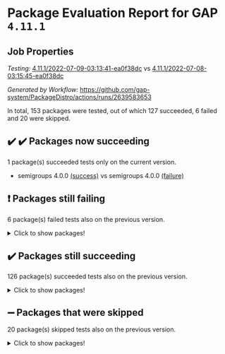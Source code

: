 # Package Evaluation Report for GAP `4.11.1`

## Job Properties

*Testing:* [4.11.1/2022-07-09-03:13:41-ea0f38dc](https://github.com/gap-system/PackageDistro/blob/data/reports/4.11.1/2022-07-09-03:13:41-ea0f38dc) vs [4.11.1/2022-07-08-03:15:45-ea0f38dc](https://github.com/gap-system/PackageDistro/blob/data/reports/4.11.1/2022-07-08-03:15:45-ea0f38dc)

*Generated by Workflow:* https://github.com/gap-system/PackageDistro/actions/runs/2639583653

In total, 153 packages were tested, out of which 127 succeeded, 6 failed and 20 were skipped.

## :heavy_check_mark: :heavy_check_mark: Packages now succeeding

1 package(s) succeeded tests only on the current version.
- semigroups 4.0.0 [(success)](https://github.com/gap-system/PackageDistro/runs/7260889767?check_suite_focus=true) vs semigroups 4.0.0 [(failure)](https://github.com/gap-system/PackageDistro/runs/7244862878?check_suite_focus=true)

## :exclamation: Packages still failing

6 package(s) failed tests also on the previous version.
<details><summary>Click to show packages!</summary>

- fining 1.4.1 [(failure)](https://github.com/gap-system/PackageDistro/runs/7260887401?check_suite_focus=true)
- francy 1.2.4 [(failure)](https://github.com/gap-system/PackageDistro/runs/7260887541?check_suite_focus=true)
- hap 1.44 [(failure)](https://github.com/gap-system/PackageDistro/runs/7260887830?check_suite_focus=true)
- normalizinterface 1.3.2 [(failure)](https://github.com/gap-system/PackageDistro/runs/7260888872?check_suite_focus=true)
- packagemanager 1.2 [(failure)](https://github.com/gap-system/PackageDistro/runs/7260888981?check_suite_focus=true)
- recog 1.3.2 [(failure)](https://github.com/gap-system/PackageDistro/runs/7260889514?check_suite_focus=true)
</details>

## :heavy_check_mark: Packages still succeeding

126 package(s) succeeded tests also on the previous version.
<details><summary>Click to show packages!</summary>

- ace 5.4 [(success)](https://github.com/gap-system/PackageDistro/runs/7260886192?check_suite_focus=true)
- aclib 1.3.2 [(success)](https://github.com/gap-system/PackageDistro/runs/7260886214?check_suite_focus=true)
- agt 0.2 [(success)](https://github.com/gap-system/PackageDistro/runs/7260886241?check_suite_focus=true)
- alnuth 3.2.1 [(success)](https://github.com/gap-system/PackageDistro/runs/7260886278?check_suite_focus=true)
- anupq 3.2.6 [(success)](https://github.com/gap-system/PackageDistro/runs/7260886305?check_suite_focus=true)
- atlasrep 2.1.2 [(success)](https://github.com/gap-system/PackageDistro/runs/7260886336?check_suite_focus=true)
- autodoc 2022.03.10 [(success)](https://github.com/gap-system/PackageDistro/runs/7260886376?check_suite_focus=true)
- automata 1.15 [(success)](https://github.com/gap-system/PackageDistro/runs/7260886409?check_suite_focus=true)
- automgrp 1.3.2 [(success)](https://github.com/gap-system/PackageDistro/runs/7260886432?check_suite_focus=true)
- autpgrp 1.10.2 [(success)](https://github.com/gap-system/PackageDistro/runs/7260886483?check_suite_focus=true)
- cap 2022.06-05 [(success)](https://github.com/gap-system/PackageDistro/runs/7260886520?check_suite_focus=true)
- caratinterface 2.3.3 [(success)](https://github.com/gap-system/PackageDistro/runs/7260886552?check_suite_focus=true)
- cddinterface 2020.06.24 [(success)](https://github.com/gap-system/PackageDistro/runs/7260886588?check_suite_focus=true)
- circle 1.6.5 [(success)](https://github.com/gap-system/PackageDistro/runs/7260886638?check_suite_focus=true)
- classicpres 1.22 [(success)](https://github.com/gap-system/PackageDistro/runs/7260886672?check_suite_focus=true)
- cohomolo 1.6.10 [(success)](https://github.com/gap-system/PackageDistro/runs/7260886711?check_suite_focus=true)
- congruence 1.2.4 [(success)](https://github.com/gap-system/PackageDistro/runs/7260886737?check_suite_focus=true)
- corelg 1.56 [(success)](https://github.com/gap-system/PackageDistro/runs/7260886759?check_suite_focus=true)
- crime 1.6 [(success)](https://github.com/gap-system/PackageDistro/runs/7260886796?check_suite_focus=true)
- crisp 1.4.5 [(success)](https://github.com/gap-system/PackageDistro/runs/7260886840?check_suite_focus=true)
- crypting 0.10 [(success)](https://github.com/gap-system/PackageDistro/runs/7260886876?check_suite_focus=true)
- cryst 4.1.24 [(success)](https://github.com/gap-system/PackageDistro/runs/7260886910?check_suite_focus=true)
- crystcat 1.1.9 [(success)](https://github.com/gap-system/PackageDistro/runs/7260886944?check_suite_focus=true)
- ctbllib 1.3.4 [(success)](https://github.com/gap-system/PackageDistro/runs/7260886977?check_suite_focus=true)
- cubefree 1.19 [(success)](https://github.com/gap-system/PackageDistro/runs/7260887013?check_suite_focus=true)
- curlinterface 2.2.2 [(success)](https://github.com/gap-system/PackageDistro/runs/7260887060?check_suite_focus=true)
- cvec 2.7.5 [(success)](https://github.com/gap-system/PackageDistro/runs/7260887110?check_suite_focus=true)
- datastructures 0.2.7 [(success)](https://github.com/gap-system/PackageDistro/runs/7260887133?check_suite_focus=true)
- deepthought 1.0.5 [(success)](https://github.com/gap-system/PackageDistro/runs/7260887155?check_suite_focus=true)
- design 1.7 [(success)](https://github.com/gap-system/PackageDistro/runs/7260887174?check_suite_focus=true)
- difsets 2.3.1 [(success)](https://github.com/gap-system/PackageDistro/runs/7260887192?check_suite_focus=true)
- digraphs 1.5.3 [(success)](https://github.com/gap-system/PackageDistro/runs/7260887219?check_suite_focus=true)
- edim 1.3.5 [(success)](https://github.com/gap-system/PackageDistro/runs/7260887254?check_suite_focus=true)
- example 4.3.1 [(success)](https://github.com/gap-system/PackageDistro/runs/7260887283?check_suite_focus=true)
- factint 1.6.3 [(success)](https://github.com/gap-system/PackageDistro/runs/7260887314?check_suite_focus=true)
- ferret 1.0.8 [(success)](https://github.com/gap-system/PackageDistro/runs/7260887349?check_suite_focus=true)
- fga 1.4.0 [(success)](https://github.com/gap-system/PackageDistro/runs/7260887374?check_suite_focus=true)
- float 1.0.3 [(success)](https://github.com/gap-system/PackageDistro/runs/7260887424?check_suite_focus=true)
- format 1.4.3 [(success)](https://github.com/gap-system/PackageDistro/runs/7260887456?check_suite_focus=true)
- forms 1.2.7 [(success)](https://github.com/gap-system/PackageDistro/runs/7260887483?check_suite_focus=true)
- fplsa 1.2.5 [(success)](https://github.com/gap-system/PackageDistro/runs/7260887505?check_suite_focus=true)
- fr 2.4.8 [(success)](https://github.com/gap-system/PackageDistro/runs/7260887525?check_suite_focus=true)
- fwtree 1.3 [(success)](https://github.com/gap-system/PackageDistro/runs/7260887557?check_suite_focus=true)
- gbnp 1.0.5 [(success)](https://github.com/gap-system/PackageDistro/runs/7260887572?check_suite_focus=true)
- generalizedmorphismsforcap 2022.05-01 [(success)](https://github.com/gap-system/PackageDistro/runs/7260887587?check_suite_focus=true)
- genss 1.6.6 [(success)](https://github.com/gap-system/PackageDistro/runs/7260887609?check_suite_focus=true)
- gradedringforhomalg 2022.06-01 [(success)](https://github.com/gap-system/PackageDistro/runs/7260887628?check_suite_focus=true)
- grape 4.8.5 [(success)](https://github.com/gap-system/PackageDistro/runs/7260887648?check_suite_focus=true)
- groupoids 1.69 [(success)](https://github.com/gap-system/PackageDistro/runs/7260887677?check_suite_focus=true)
- grpconst 2.6.2 [(success)](https://github.com/gap-system/PackageDistro/runs/7260887699?check_suite_focus=true)
- guarana 0.96.3 [(success)](https://github.com/gap-system/PackageDistro/runs/7260887741?check_suite_focus=true)
- guava 3.16 [(success)](https://github.com/gap-system/PackageDistro/runs/7260887793?check_suite_focus=true)
- hapcryst 0.1.14 [(success)](https://github.com/gap-system/PackageDistro/runs/7260887874?check_suite_focus=true)
- hecke 1.5.3 [(success)](https://github.com/gap-system/PackageDistro/runs/7260887908?check_suite_focus=true)
- help 3.5 [(success)](https://github.com/gap-system/PackageDistro/runs/7260887950?check_suite_focus=true)
- idrel 2.44 [(success)](https://github.com/gap-system/PackageDistro/runs/7260887996?check_suite_focus=true)
- images 1.3.1 [(success)](https://github.com/gap-system/PackageDistro/runs/7260888046?check_suite_focus=true)
- intpic 0.3.0 [(success)](https://github.com/gap-system/PackageDistro/runs/7260888071?check_suite_focus=true)
- io 4.7.2 [(success)](https://github.com/gap-system/PackageDistro/runs/7260888104?check_suite_focus=true)
- irredsol 1.4.3 [(success)](https://github.com/gap-system/PackageDistro/runs/7260888136?check_suite_focus=true)
- json 2.1.0 [(success)](https://github.com/gap-system/PackageDistro/runs/7260888161?check_suite_focus=true)
- jupyterkernel 1.4.1 [(success)](https://github.com/gap-system/PackageDistro/runs/7260888180?check_suite_focus=true)
- jupyterviz 1.5.1 [(success)](https://github.com/gap-system/PackageDistro/runs/7260888194?check_suite_focus=true)
- kan 1.34 [(success)](https://github.com/gap-system/PackageDistro/runs/7260888226?check_suite_focus=true)
- kbmag 1.5.9 [(success)](https://github.com/gap-system/PackageDistro/runs/7260888244?check_suite_focus=true)
- laguna 3.9.5 [(success)](https://github.com/gap-system/PackageDistro/runs/7260888257?check_suite_focus=true)
- liealgdb 2.2.1 [(success)](https://github.com/gap-system/PackageDistro/runs/7260888269?check_suite_focus=true)
- liepring 2.6 [(success)](https://github.com/gap-system/PackageDistro/runs/7260888285?check_suite_focus=true)
- liering 2.4.2 [(success)](https://github.com/gap-system/PackageDistro/runs/7260888303?check_suite_focus=true)
- linearalgebraforcap 2022.06-03 [(success)](https://github.com/gap-system/PackageDistro/runs/7260888314?check_suite_focus=true)
- loops 3.4.1 [(success)](https://github.com/gap-system/PackageDistro/runs/7260888321?check_suite_focus=true)
- lpres 1.0.3 [(success)](https://github.com/gap-system/PackageDistro/runs/7260888347?check_suite_focus=true)
- majoranaalgebras 1.4 [(success)](https://github.com/gap-system/PackageDistro/runs/7260888384?check_suite_focus=true)
- mapclass 1.4.5 [(success)](https://github.com/gap-system/PackageDistro/runs/7260888434?check_suite_focus=true)
- matgrp 0.64 [(success)](https://github.com/gap-system/PackageDistro/runs/7260888491?check_suite_focus=true)
- modisom 2.5.2 [(success)](https://github.com/gap-system/PackageDistro/runs/7260888552?check_suite_focus=true)
- modulepresentationsforcap 2022.05-03 [(success)](https://github.com/gap-system/PackageDistro/runs/7260888616?check_suite_focus=true)
- monoidalcategories 2022.06-07 [(success)](https://github.com/gap-system/PackageDistro/runs/7260888690?check_suite_focus=true)
- nconvex 2020.11-04 [(success)](https://github.com/gap-system/PackageDistro/runs/7260888741?check_suite_focus=true)
- nilmat 1.4.1 [(success)](https://github.com/gap-system/PackageDistro/runs/7260888800?check_suite_focus=true)
- nock 1.5 [(success)](https://github.com/gap-system/PackageDistro/runs/7260888837?check_suite_focus=true)
- nq 2.5.8 [(success)](https://github.com/gap-system/PackageDistro/runs/7260888902?check_suite_focus=true)
- numericalsgps 1.3.0 [(success)](https://github.com/gap-system/PackageDistro/runs/7260888925?check_suite_focus=true)
- openmath 11.5.1 [(success)](https://github.com/gap-system/PackageDistro/runs/7260888944?check_suite_focus=true)
- orb 4.8.4 [(success)](https://github.com/gap-system/PackageDistro/runs/7260888962?check_suite_focus=true)
- patternclass 2.4.2 [(success)](https://github.com/gap-system/PackageDistro/runs/7260889005?check_suite_focus=true)
- permut 2.0.4 [(success)](https://github.com/gap-system/PackageDistro/runs/7260889046?check_suite_focus=true)
- polenta 1.3.10 [(success)](https://github.com/gap-system/PackageDistro/runs/7260889107?check_suite_focus=true)
- polymaking 0.8.6 [(success)](https://github.com/gap-system/PackageDistro/runs/7260889168?check_suite_focus=true)
- primgrp 3.4.2 [(success)](https://github.com/gap-system/PackageDistro/runs/7260889210?check_suite_focus=true)
- profiling 2.5.0 [(success)](https://github.com/gap-system/PackageDistro/runs/7260889251?check_suite_focus=true)
- qpa 1.33 [(success)](https://github.com/gap-system/PackageDistro/runs/7260889298?check_suite_focus=true)
- quagroup 1.8.3 [(success)](https://github.com/gap-system/PackageDistro/runs/7260889353?check_suite_focus=true)
- radiroot 2.9 [(success)](https://github.com/gap-system/PackageDistro/runs/7260889392?check_suite_focus=true)
- rcwa 4.6.4 [(success)](https://github.com/gap-system/PackageDistro/runs/7260889427?check_suite_focus=true)
- rds 1.8 [(success)](https://github.com/gap-system/PackageDistro/runs/7260889462?check_suite_focus=true)
- repndecomp 1.2.1 [(success)](https://github.com/gap-system/PackageDistro/runs/7260889556?check_suite_focus=true)
- repsn 3.1.0 [(success)](https://github.com/gap-system/PackageDistro/runs/7260889605?check_suite_focus=true)
- resclasses 4.7.2 [(success)](https://github.com/gap-system/PackageDistro/runs/7260889650?check_suite_focus=true)
- scscp 2.3.1 [(success)](https://github.com/gap-system/PackageDistro/runs/7260889698?check_suite_focus=true)
- sglppow 2.2 [(success)](https://github.com/gap-system/PackageDistro/runs/7260889804?check_suite_focus=true)
- sgpviz 0.999.5 [(success)](https://github.com/gap-system/PackageDistro/runs/7260889857?check_suite_focus=true)
- simpcomp 2.1.14 [(success)](https://github.com/gap-system/PackageDistro/runs/7260889890?check_suite_focus=true)
- singular 2020.12.18 [(success)](https://github.com/gap-system/PackageDistro/runs/7260889919?check_suite_focus=true)
- sla 1.5.3 [(success)](https://github.com/gap-system/PackageDistro/runs/7260889968?check_suite_focus=true)
- smallgrp 1.5 [(success)](https://github.com/gap-system/PackageDistro/runs/7260890007?check_suite_focus=true)
- smallsemi 0.6.13 [(success)](https://github.com/gap-system/PackageDistro/runs/7260890031?check_suite_focus=true)
- sonata 2.9.4 [(success)](https://github.com/gap-system/PackageDistro/runs/7260890057?check_suite_focus=true)
- sophus 1.25 [(success)](https://github.com/gap-system/PackageDistro/runs/7260890085?check_suite_focus=true)
- spinsym 1.5.2 [(success)](https://github.com/gap-system/PackageDistro/runs/7260890109?check_suite_focus=true)
- symbcompcc 1.3.2 [(success)](https://github.com/gap-system/PackageDistro/runs/7260890130?check_suite_focus=true)
- thelma 1.3 [(success)](https://github.com/gap-system/PackageDistro/runs/7260890150?check_suite_focus=true)
- tomlib 1.2.9 [(success)](https://github.com/gap-system/PackageDistro/runs/7260890177?check_suite_focus=true)
- toric 1.9.5 [(success)](https://github.com/gap-system/PackageDistro/runs/7260890206?check_suite_focus=true)
- transgrp 3.6.2 [(success)](https://github.com/gap-system/PackageDistro/runs/7260890222?check_suite_focus=true)
- ugaly 4.0.2 [(success)](https://github.com/gap-system/PackageDistro/runs/7260890250?check_suite_focus=true)
- unipot 1.5 [(success)](https://github.com/gap-system/PackageDistro/runs/7260890281?check_suite_focus=true)
- unitlib 4.1.0 [(success)](https://github.com/gap-system/PackageDistro/runs/7260890313?check_suite_focus=true)
- utils 0.73 [(success)](https://github.com/gap-system/PackageDistro/runs/7260890345?check_suite_focus=true)
- uuid 0.7 [(success)](https://github.com/gap-system/PackageDistro/runs/7260890389?check_suite_focus=true)
- walrus 0.9991 [(success)](https://github.com/gap-system/PackageDistro/runs/7260890417?check_suite_focus=true)
- wedderga 4.10.2 [(success)](https://github.com/gap-system/PackageDistro/runs/7260890446?check_suite_focus=true)
- xmod 2.88 [(success)](https://github.com/gap-system/PackageDistro/runs/7260890474?check_suite_focus=true)
- xmodalg 1.22 [(success)](https://github.com/gap-system/PackageDistro/runs/7260890514?check_suite_focus=true)
- yangbaxter 0.10.0 [(success)](https://github.com/gap-system/PackageDistro/runs/7260890547?check_suite_focus=true)
- zeromqinterface 0.13 [(success)](https://github.com/gap-system/PackageDistro/runs/7260890591?check_suite_focus=true)
</details>

## :heavy_minus_sign: Packages that were skipped

20 package(s) skipped tests also on the previous version.
<details><summary>Click to show packages!</summary>

- 4ti2interface 2022.03-01 [(skipped)](https://github.com/gap-system/PackageDistro/runs/7260828625?check_suite_focus=true)
- browse 1.8.14 [(skipped)](https://github.com/gap-system/PackageDistro/runs/7260828625?check_suite_focus=true)
- examplesforhomalg 2022.03-01 [(skipped)](https://github.com/gap-system/PackageDistro/runs/7260828625?check_suite_focus=true)
- gapdoc 1.6.5 [(skipped)](https://github.com/gap-system/PackageDistro/runs/7260828625?check_suite_focus=true)
- gauss 2022.03-01 [(skipped)](https://github.com/gap-system/PackageDistro/runs/7260828625?check_suite_focus=true)
- gaussforhomalg 2022.03-01 [(skipped)](https://github.com/gap-system/PackageDistro/runs/7260828625?check_suite_focus=true)
- gradedmodules 2022.03-01 [(skipped)](https://github.com/gap-system/PackageDistro/runs/7260828625?check_suite_focus=true)
- homalg 2022.03-01 [(skipped)](https://github.com/gap-system/PackageDistro/runs/7260828625?check_suite_focus=true)
- homalgtocas 2022.03-01 [(skipped)](https://github.com/gap-system/PackageDistro/runs/7260828625?check_suite_focus=true)
- io_forhomalg 2022.03-01 [(skipped)](https://github.com/gap-system/PackageDistro/runs/7260828625?check_suite_focus=true)
- itc 1.5.1 [(skipped)](https://github.com/gap-system/PackageDistro/runs/7260828625?check_suite_focus=true)
- localizeringforhomalg 2022.03-01 [(skipped)](https://github.com/gap-system/PackageDistro/runs/7260828625?check_suite_focus=true)
- matricesforhomalg 2022.06-01 [(skipped)](https://github.com/gap-system/PackageDistro/runs/7260828625?check_suite_focus=true)
- modules 2022.03-01 [(skipped)](https://github.com/gap-system/PackageDistro/runs/7260828625?check_suite_focus=true)
- polycyclic 2.16 [(skipped)](https://github.com/gap-system/PackageDistro/runs/7260828625?check_suite_focus=true)
- ringsforhomalg 2022.04-01 [(skipped)](https://github.com/gap-system/PackageDistro/runs/7260828625?check_suite_focus=true)
- sco 2022.03-01 [(skipped)](https://github.com/gap-system/PackageDistro/runs/7260828625?check_suite_focus=true)
- toolsforhomalg 2022.05-01 [(skipped)](https://github.com/gap-system/PackageDistro/runs/7260828625?check_suite_focus=true)
- toricvarieties 2022.03.23 [(skipped)](https://github.com/gap-system/PackageDistro/runs/7260828625?check_suite_focus=true)
- xgap 4.31 [(skipped)](https://github.com/gap-system/PackageDistro/runs/7260828625?check_suite_focus=true)
</details>

